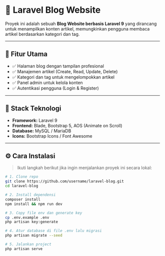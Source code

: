 # 📝 Laravel Blog Website

Proyek ini adalah sebuah **Blog Website berbasis Laravel 9** yang dirancang untuk menampilkan konten artikel, memungkinkan pengguna membaca artikel berdasarkan kategori dan tag.

---

## 🚀 Fitur Utama

- ✅ Halaman blog dengan tampilan profesional
- ✅ Manajemen artikel (Create, Read, Update, Delete)
- ✅ Kategori dan tag untuk mengelompokkan artikel
- ✅ Panel admin untuk kelola konten
- ✅ Autentikasi pengguna (Login & Register)

---

## 🧰 Stack Teknologi

- **Framework:** Laravel 9
- **Frontend:** Blade, Bootstrap 5, AOS (Animate on Scroll)
- **Database:** MySQL / MariaDB
- **Icons:** Bootstrap Icons / Font Awesome

---

## ⚙️ Cara Instalasi

> Ikuti langkah berikut jika ingin menjalankan proyek ini secara lokal:

```bash
# 1. Clone repo
git clone https://github.com/username/laravel-blog.git
cd laravel-blog

# 2. Install dependensi
composer install
npm install && npm run dev

# 3. Copy file env dan generate key
cp .env.example .env
php artisan key:generate

# 4. Atur database di file .env lalu migrasi
php artisan migrate --seed

# 5. Jalankan project
php artisan serve
